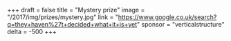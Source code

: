 +++
draft = false
title = "Mystery prize"
image = "/2017/img/prizes/mystery.jpg"
link = "https://www.google.co.uk/search?q=they+haven%27t+decided+what+it+is+yet"
sponsor = "verticalstructure"
delta = -500
+++

